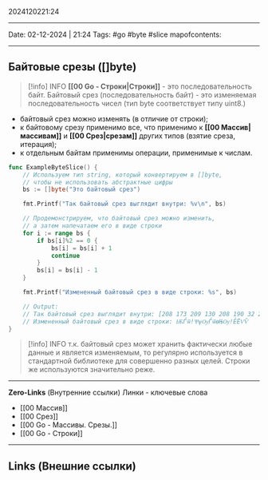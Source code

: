 2024120221:24
___
Date: 02-12-2024 | 21:24
Tags: #go #byte #slice
mapofcontents:
___
## Байтовые срезы ([]byte)

> [!info] INFO
> **[[00 Go - Строки|Cтроки]]** - это последовательность байт.
> Байтовый срез (последовательность байт) - это изменяемая последовательность чисел (тип byte соответствует типу uint8.)

- байтовый срез можно изменять (в отличие от строки);
- к байтовому срезу применимо все, что применимо к **[[00 Массив|массивам]]** и **[[00 Срез|срезам]]** других типов (взятие среза, итерация);
- к отдельным байтам применимы операции, применимые к числам.

```Go
func ExampleByteSlice() {
	// Используем тип string, который конвертируем в []byte,
	// чтобы не использовать абстрактные цифры
	bs := []byte("Это байтовый срез")

	fmt.Printf("Так байтовый срез выглядит внутри: %v\n", bs)

	// Продемонстрируем, что байтовый срез можно изменить,
	// а затем напечатаем его в виде строки
	for i := range bs {
		if bs[i]%2 == 0 {
			bs[i] = bs[i] + 1
			continue
		}
		bs[i] = bs[i] - 1
	}

	fmt.Printf("Измененный байтовый срез в виде строки: %s", bs)

	// Output:
	// Так байтовый срез выглядит внутри: [208 173 209 130 208 190 32 208 177 208 176 208 185 209 130 208 190 208 178 209 139 208 185 32 209 129 209 128 208 181 208 183]
	// Измененный байтовый срез в виде строки: ѬЃѿ!ѰѱѸЃѿѳЊѸ!ЀЁѴѶ
}
```

> [!info] INFO
> т.к. байтовый срез может хранить фактически любые данные и является изменяемым, то регулярно используется в стандартной библиотеке для совершенно разных целей. Строки же используются значительно реже.


-----
**Zero-Links**  (Внутренние ссылки) Линки - ключевые слова
- [[00 Массив]]
- [[00 Срез]]
- [[00 Go - Массивы. Срезы.]]
- [[00 Go - Строки]]
------
**Links** (Внешние ссылки)
-
